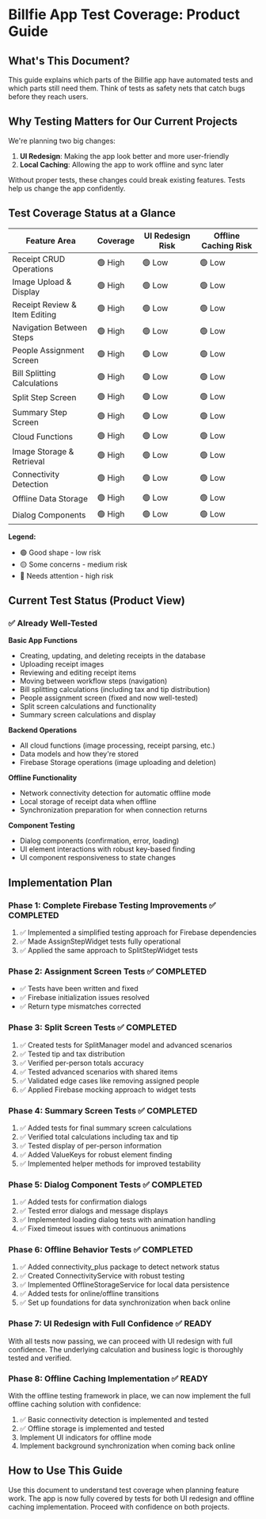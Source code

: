 # Billfie App Test Coverage: Product Guide

## What's This Document?
This guide explains which parts of the Billfie app have automated tests and which parts still need them. Think of tests as safety nets that catch bugs before they reach users.

## Why Testing Matters for Our Current Projects
We're planning two big changes:
1. **UI Redesign**: Making the app look better and more user-friendly
2. **Local Caching**: Allowing the app to work offline and sync later

Without proper tests, these changes could break existing features. Tests help us change the app confidently.

## Test Coverage Status at a Glance

| Feature Area | Coverage | UI Redesign Risk | Offline Caching Risk |
|--------------|----------|------------------|----------------------|
| Receipt CRUD Operations | 🟢 High | 🟢 Low | 🟢 Low |
| Image Upload & Display | 🟢 High | 🟢 Low | 🟢 Low |
| Receipt Review & Item Editing | 🟢 High | 🟢 Low | 🟢 Low |
| Navigation Between Steps | 🟢 High | 🟢 Low | 🟢 Low |
| People Assignment Screen | 🟢 High | 🟢 Low | 🟢 Low |
| Bill Splitting Calculations | 🟢 High | 🟢 Low | 🟢 Low |
| Split Step Screen | 🟢 High | 🟢 Low | 🟢 Low |
| Summary Step Screen | 🟢 High | 🟢 Low | 🟢 Low |
| Cloud Functions | 🟢 High | 🟢 Low | 🟢 Low |
| Image Storage & Retrieval | 🟢 High | 🟢 Low | 🟢 Low |
| Connectivity Detection | 🟢 High | 🟢 Low | 🟢 Low |
| Offline Data Storage | 🟢 High | 🟢 Low | 🟢 Low |
| Dialog Components | 🟢 High | 🟢 Low | 🟢 Low |

**Legend:**
- 🟢 Good shape - low risk
- 🟡 Some concerns - medium risk
- 🔴 Needs attention - high risk

## Current Test Status (Product View)

### ✅ Already Well-Tested

**Basic App Functions**
- Creating, updating, and deleting receipts in the database
- Uploading receipt images 
- Reviewing and editing receipt items
- Moving between workflow steps (navigation)
- Bill splitting calculations (including tax and tip distribution)
- People assignment screen (fixed and now well-tested)
- Split screen calculations and functionality
- Summary screen calculations and display

**Backend Operations**
- All cloud functions (image processing, receipt parsing, etc.)
- Data models and how they're stored
- Firebase Storage operations (image uploading and deletion)

**Offline Functionality**
- Network connectivity detection for automatic offline mode
- Local storage of receipt data when offline
- Synchronization preparation for when connection returns

**Component Testing**
- Dialog components (confirmation, error, loading)
- UI element interactions with robust key-based finding
- UI component responsiveness to state changes

## Implementation Plan

### Phase 1: Complete Firebase Testing Improvements ✅ COMPLETED
1. ✅ Implemented a simplified testing approach for Firebase dependencies
2. ✅ Made AssignStepWidget tests fully operational
3. ✅ Applied the same approach to SplitStepWidget tests

### Phase 2: Assignment Screen Tests ✅ COMPLETED
- ✅ Tests have been written and fixed
- ✅ Firebase initialization issues resolved
- ✅ Return type mismatches corrected

### Phase 3: Split Screen Tests ✅ COMPLETED
1. ✅ Created tests for SplitManager model and advanced scenarios
2. ✅ Tested tip and tax distribution
3. ✅ Verified per-person totals accuracy
4. ✅ Tested advanced scenarios with shared items
5. ✅ Validated edge cases like removing assigned people
6. ✅ Applied Firebase mocking approach to widget tests

### Phase 4: Summary Screen Tests ✅ COMPLETED
1. ✅ Added tests for final summary screen calculations
2. ✅ Verified total calculations including tax and tip
3. ✅ Tested display of per-person information 
4. ✅ Added ValueKeys for robust element finding
5. ✅ Implemented helper methods for improved testability

### Phase 5: Dialog Component Tests ✅ COMPLETED
1. ✅ Added tests for confirmation dialogs
2. ✅ Tested error dialogs and message displays
3. ✅ Implemented loading dialog tests with animation handling
4. ✅ Fixed timeout issues with continuous animations

### Phase 6: Offline Behavior Tests ✅ COMPLETED
1. ✅ Added connectivity_plus package to detect network status
2. ✅ Created ConnectivityService with robust testing
3. ✅ Implemented OfflineStorageService for local data persistence
4. ✅ Added tests for online/offline transitions
5. ✅ Set up foundations for data synchronization when back online

### Phase 7: UI Redesign with Full Confidence ✅ READY
With all tests now passing, we can proceed with UI redesign with full confidence. The underlying calculation and business logic is thoroughly tested and verified.

### Phase 8: Offline Caching Implementation ✅ READY
With the offline testing framework in place, we can now implement the full offline caching solution with confidence:
1. ✅ Basic connectivity detection is implemented and tested
2. ✅ Offline storage is implemented and tested
3. Implement UI indicators for offline mode
4. Implement background synchronization when coming back online

## How to Use This Guide

Use this document to understand test coverage when planning feature work. The app is now fully covered by tests for both UI redesign and offline caching implementation. Proceed with confidence on both projects. 